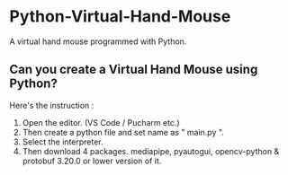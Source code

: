 # Python-Virtual-Hand-Mouse
A virtual hand mouse programmed with Python.

## Can you create a Virtual Hand Mouse using Python?

Here's the instruction :

1. Open the editor. (VS Code / Pucharm etc.)
2. Then create a python file and set name as " main.py ". 
3. Select the interpreter. 
4. Then download 4 packages. mediapipe, pyautogui, opencv-python & protobuf 3.20.0 or  lower version of it.
